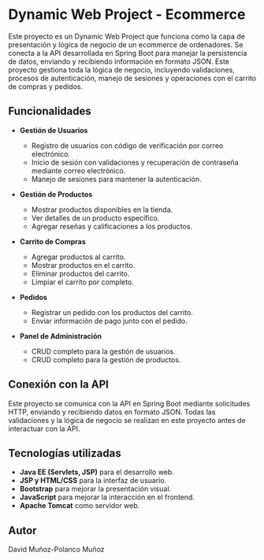 # Dynamic Web Project - Ecommerce

Este proyecto es un Dynamic Web Project que funciona como la capa de presentación y lógica de negocio de un ecommerce de ordenadores. Se conecta a la API desarrollada en Spring Boot para manejar la persistencia de datos, enviando y recibiendo información en formato JSON. Este proyecto gestiona toda la lógica de negocio, incluyendo validaciones, procesos de autenticación, manejo de sesiones y operaciones con el carrito de compras y pedidos.

## Funcionalidades

- **Gestión de Usuarios**
  - Registro de usuarios con código de verificación por correo electrónico.
  - Inicio de sesión con validaciones y recuperación de contraseña mediante correo electrónico.
  - Manejo de sesiones para mantener la autenticación.

- **Gestión de Productos**
  - Mostrar productos disponibles en la tienda.
  - Ver detalles de un producto específico.
  - Agregar reseñas y calificaciones a los productos.

- **Carrito de Compras**
  - Agregar productos al carrito.
  - Mostrar productos en el carrito.
  - Eliminar productos del carrito.
  - Limpiar el carrito por completo.

- **Pedidos**
  - Registrar un pedido con los productos del carrito.
  - Enviar información de pago junto con el pedido.

- **Panel de Administración**
  - CRUD completo para la gestión de usuarios.
  - CRUD completo para la gestión de productos.

## Conexión con la API

Este proyecto se comunica con la API en Spring Boot mediante solicitudes HTTP, enviando y recibiendo datos en formato JSON. Todas las validaciones y la lógica de negocio se realizan en este proyecto antes de interactuar con la API.

## Tecnologías utilizadas

- **Java EE (Servlets, JSP)** para el desarrollo web.
- **JSP y HTML/CSS** para la interfaz de usuario.
- **Bootstrap** para mejorar la presentación visual.
- **JavaScript** para mejorar la interacción en el frontend.
- **Apache Tomcat** como servidor web.

## Autor

David Muñoz-Polanco Muñoz

